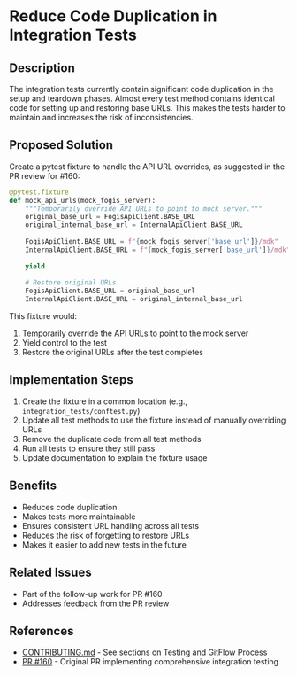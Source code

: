 # Reduce Code Duplication in Integration Tests

## Description
The integration tests currently contain significant code duplication in the setup and teardown phases. Almost every test method contains identical code for setting up and restoring base URLs. This makes the tests harder to maintain and increases the risk of inconsistencies.

## Proposed Solution
Create a pytest fixture to handle the API URL overrides, as suggested in the PR review for #160:

```python
@pytest.fixture
def mock_api_urls(mock_fogis_server):
    """Temporarily override API URLs to point to mock server."""
    original_base_url = FogisApiClient.BASE_URL
    original_internal_base_url = InternalApiClient.BASE_URL
    
    FogisApiClient.BASE_URL = f"{mock_fogis_server['base_url']}/mdk"
    InternalApiClient.BASE_URL = f"{mock_fogis_server['base_url']}/mdk"
    
    yield
    
    # Restore original URLs
    FogisApiClient.BASE_URL = original_base_url
    InternalApiClient.BASE_URL = original_internal_base_url
```

This fixture would:
1. Temporarily override the API URLs to point to the mock server
2. Yield control to the test
3. Restore the original URLs after the test completes

## Implementation Steps
1. Create the fixture in a common location (e.g., `integration_tests/conftest.py`)
2. Update all test methods to use the fixture instead of manually overriding URLs
3. Remove the duplicate code from all test methods
4. Run all tests to ensure they still pass
5. Update documentation to explain the fixture usage

## Benefits
- Reduces code duplication
- Makes tests more maintainable
- Ensures consistent URL handling across all tests
- Reduces the risk of forgetting to restore URLs
- Makes it easier to add new tests in the future

## Related Issues
- Part of the follow-up work for PR #160
- Addresses feedback from the PR review

## References
- [CONTRIBUTING.md](https://github.com/PitchConnect/fogis-api-client-python/blob/develop/CONTRIBUTING.md) - See sections on Testing and GitFlow Process
- [PR #160](https://github.com/PitchConnect/fogis-api-client-python/pull/160) - Original PR implementing comprehensive integration testing
